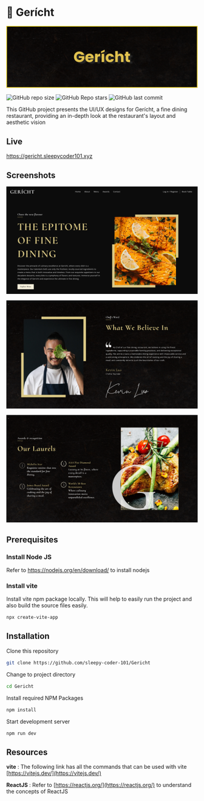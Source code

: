 # 🍴 Gerícht

<p align="center">
  <img src="/public/readme/Banner.png" />
</p>

![GitHub repo size](https://img.shields.io/github/repo-size/sleepy-coder-101/Gericht?logo=Files&style=for-the-badge) ![GitHub Repo stars](https://img.shields.io/github/stars/sleepy-coder-101/Gericht?logo=Apache%20Spark&style=for-the-badge) ![GitHub last commit](https://img.shields.io/github/last-commit/sleepy-coder-101/Gericht?logo=GitHub&style=for-the-badge)

This GitHub project presents the UI/UX designs for Gerícht, a fine dining restaurant, providing an in-depth look at the restaurant's layout and aesthetic vision

## Live

https://gericht.sleepycoder101.xyz

## Screenshots

!["Gerícht Header"](/public/readme/Header.png "Gerícht Header")

!["Gerícht Chef"](/public/readme/Chef.png "Gerícht Chef")

!["Gerícht Laurels"](/public/readme/Laurels.png "Gerícht Laurels")

## Prerequisites

### Install Node JS

Refer to https://nodejs.org/en/download/ to install nodejs

### Install vite

Install vite npm package locally. This will help to easily run the project and also build the source files easily.

```bash
npx create-vite-app
```

## Installation

Clone this repository

```bash
git clone https://github.com/sleepy-coder-101/Gericht
```

Change to project directory

```bash
cd Gericht
```

Install required NPM Packages

```bash
npm install
```

Start development server

```bash
npm run dev
```

## Resources

**vite** : The following link has all the commands that can be used with vite [https://vitejs.dev/](https://vitejs.dev/)

**ReactJS** : Refer to [https://reactjs.org/](https://reactjs.org/) to understand the concepts of ReactJS

